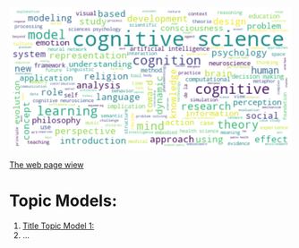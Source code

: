 
![Title Word Cloud](image/title_word_clod.png)

[The web page wiew](https://github.com/haghbinh/Topic_models/edit/gh-pages/index.md)


# Topic Models:


1. [Title Topic Model 1:](web/ldavis_prepared_10.html) 
2. ...


```
